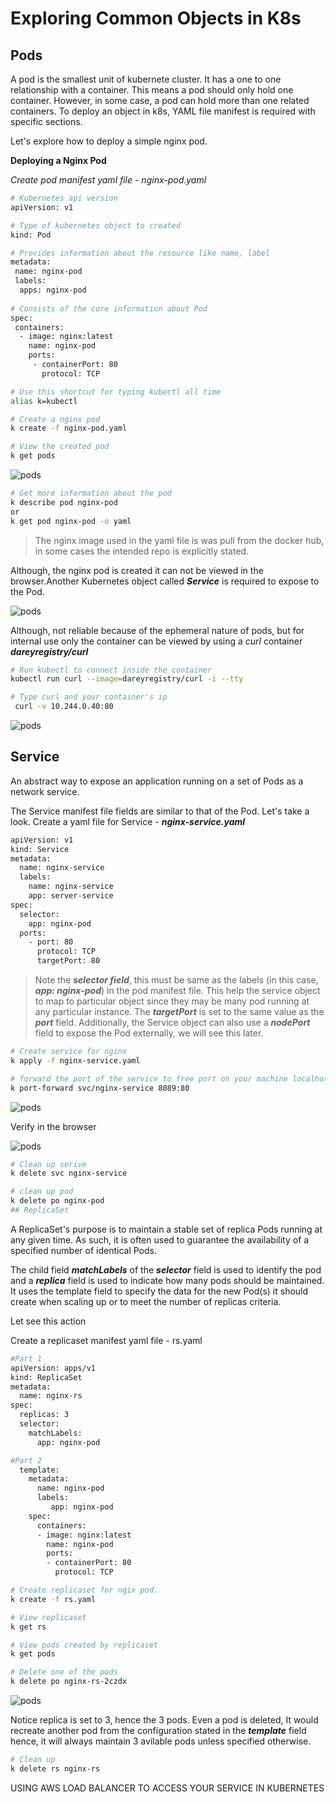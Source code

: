# Exploring Common Objects in K8s

## Pods

A pod is the smallest unit of kubernete cluster. It has a one to one relationship with a container. This means a pod should only hold one container. However, in some case, a pod can hold more than one related containers. To deploy an object in k8s, YAML file manifest is required with specific sections.

Let's explore how to deploy a simple nginx pod.

**Deploying a Nginx Pod**

*Create pod manifest yaml file - nginx-pod.yaml*

```bash
# Kubernetes api version
apiVersion: v1

# Type of kubernetes object to created
kind: Pod

# Provides information about the resource like name, label
metadata:
 name: nginx-pod
 labels:
  apps: nginx-pod
    
# Consists of the core information about Pod
spec:
 containers:
  - image: nginx:latest
    name: nginx-pod
    ports:
     - containerPort: 80
       protocol: TCP
```

```bash
# Use this shortcut for typing kubectl all time
alias k=kubectl
```

```bash
# Create a nginx pod
k create -f nginx-pod.yaml

# View the created pod
k get pods
```

![pods](./images/1.png)

```bash
# Get more information about the pod
k describe pod nginx-pod
or 
k get pod nginx-pod -o yaml
```

> The nginx image used in the yaml file is was pull from the docker hub, in some cases the intended repo is explicitly stated.


Although, the nginx pod is created it can not be viewed in the browser.Another Kubernetes object called ***Service*** is required to expose to the Pod.


![pods](./images/2.png)

Although, not reliable because of the ephemeral nature of pods, but for internal use only the container can be viewed by using a *curl* container ***dareyregistry/curl***


```bash
# Run kubectl to connect inside the container
kubectl run curl --image=dareyregistry/curl -i --tty

# Type curl and your container's ip
 curl -v 10.244.0.40:80
```

![pods](./images/3.png)

## Service

An abstract way to expose an application running on a set of Pods as a network service.

The Service manifest file fields are similar to that of the Pod. Let's take a look. Create a yaml file for Service - ***nginx-service.yaml***

```bash
apiVersion: v1
kind: Service
metadata:
  name: nginx-service
  labels:
    name: nginx-service
    app: server-service
spec:
  selector:
    app: nginx-pod
  ports:
    - port: 80
      protocol: TCP
      targetPort: 80
```

> Note the ***selector field***, this must be same as the labels (in this case, ***app: nginx-pod***) in the pod manifest file. This help the service object to map to particular object since they may be many pod running at any particular instance. The ***targetPort*** is set to the same value as the ***port*** field. Additionally, the Service object can also use a ***nodePort*** field to expose the Pod externally, we will see this later.

```bash
# Create service for nginx
k apply -f nginx-service.yaml

# forward the port of the service to free port on your machine localhost
k port-forward svc/nginx-service 8089:80

```

![pods](./images/4.png)

Verify in the browser

![pods](./images/5.png)

```bash
# Clean up serive
k delete svc nginx-service

# clean up pod
k delete po nginx-pod
## ReplicaSet
```


A ReplicaSet's purpose is to maintain a stable set of replica Pods running at any given time. As such, it is often used to guarantee the availability of a specified number of identical Pods.

The child field ***matchLabels*** of the ***selector*** field is used to identify the pod and a ***replica*** field is used to indicate how many pods should be maintained. It uses the template field to specify the data for the new Pod(s) it should create when scaling up or to meet the number of replicas criteria.

Let see this action

Create a replicaset manifest yaml file - rs.yaml

```bash
#Part 1
apiVersion: apps/v1
kind: ReplicaSet
metadata:
  name: nginx-rs
spec:
  replicas: 3
  selector:
    matchLabels:
      app: nginx-pod

#Part 2
  template:
    metadata:
      name: nginx-pod
      labels:
         app: nginx-pod
    spec:
      containers:
      - image: nginx:latest
        name: nginx-pod
        ports:
        - containerPort: 80
          protocol: TCP
```

```bash
# Create replicaset for ngix pod. 
k create -f rs.yaml

# View replicaset
k get rs

# View pods created by replicaset
k get pods

# Delete one of the pods
k delete po nginx-rs-2czdx

```

![pods](./images/6.png)

Notice replica is set to 3, hence the 3 pods. Even a pod is deleted, It would recreate another pod from the configuration stated in the ***template*** field hence, it will always maintain 3 avilable pods unless specified otherwise.

```bash
# Clean up
k delete rs nginx-rs
```

USING AWS LOAD BALANCER TO ACCESS YOUR SERVICE IN KUBERNETES
